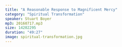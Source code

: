 ```yaml
---
title: "A Reasonable Response to Magnificent Mercy"
category: "Spiritual Transformation"
speaker: Stuart Boyer
mp3: 20160717.mp3
size: 14202295
duration: "49:27"
image: spiritual-transformation.jpg
---
```

